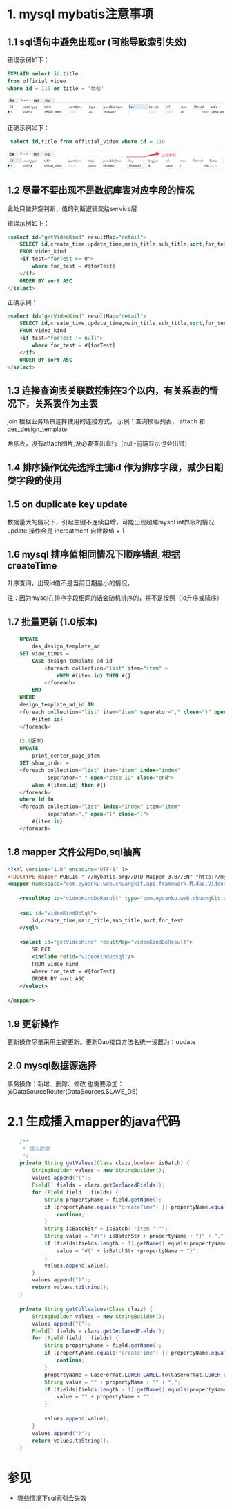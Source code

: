 # 1. mysql mybatis注意事项 

## 1.1 sql语句中避免出现or (可能导致索引失效)

错误示例如下：
```sql
EXPLAIN select id,title
from official_video
where id = 110 or title = '葡萄'
```
![](doc/media/979746a5.png)

正确示例如下： 
```sql
 select id,title from official_video where id = 110
```
![](doc/media/99e62645.png)


## 1.2 <if test= "" />	尽量不要出现不是数据库表对应字段的情况
此处只做非空判断，值的判断逻辑交给service层

错误示例如下： 
```sql
<select id="getVideoKind" resultMap="detail">
    SELECT id,create_time,update_time,main_title,sub_title,sort,for_test
    FROM video_kind
    <if test="forTest >= 0">
        where for_test = #{forTest}
    </if>
    ORDER BY sort ASC
</select>
```

正确示例：
```sql
<select id="getVideoKind" resultMap="detail">
    SELECT id,create_time,update_time,main_title,sub_title,sort,for_test
    FROM video_kind
    <if test="forTest != null">
        where for_test = #{forTest}
    </if>
    ORDER BY sort ASC
</select>
```


## 1.3 连接查询表关联数控制在3个以内，有关系表的情况下，关系表作为主表

join 根据业务场景选择使用的连接方式， 
示例：查询模板列表，	attach 和 des_design_template

两张表，没有attach图片,没必要查出此行（null-前端显示也会出错）

## 1.4 排序操作优先选择主键id 作为排序字段，减少日期类字段的使用


## 1.5 on duplicate key update

数据量大的情况下，引起主键不连续自增，可能出现超越mysql int界限的情况	update
操作会是 increatment 自增数值 + 1

## 1.6 mysql 排序值相同情况下顺序错乱 根据createTime
升序查询，出现id值不是当前日期最小的情况，
 
 注：因为mysql在排序字段相同的话会随机排序的，并不是按照（Id升序或降序）

## 1.7 批量更新	(1.0版本)

```sql
    UPDATE
		des_design_template_ad
    SET view_times = 
        CASE design_template_ad_id
            <foreach collection="list" item="item" > 
                WHEN #{item.id} THEN #{}					
            </foreach>
        END
    WHERE
    design_template_ad_id IN
    <foreach collection="list" item="item" separator="," close=")" open="(" > 
        #{item.id} 
    </foreach>

   （2.0版本）
    UPDATE 
		print_center_page_item
    SET show_order =
    <foreach collection="list" item="item" index="index"
             separator=" " open="case ID" close="end">
        when #{item.id} then #{}
    </foreach>
    where id in
    <foreach collection="list" index="index" item="item"
             separator="," open="(" close=")">
        #{item.id}
    </foreach>
```
	
## 1.8 mapper 文件公用Do,sql抽离

```xml
<?xml version="1.0" encoding="UTF-8" ?>
<!DOCTYPE mapper PUBLIC "-//mybatis.org//DTD Mapper 3.0//EN" "http://mybatis.org/dtd/mybatis-3-mapper.dtd" >
<mapper namespace="com.eyuanku.web.chuangkit.api.framework.M.dao.VideoKindDao">

    <resultMap id="videoKindDoResult" type="com.eyuanku.web.chuangkit.api.framework.domain.dox.VideoKindDo" autoMapping="true"/>

    <sql id="videoKindDoSql">
        id,create_time,main_title,sub_title,sort,for_test
    </sql>
    
    <select id="getVideoKind" resultMap="videoKindDoResult">
        SELECT 
        <include refid="videoKindDoSql"/>
        FROM video_kind
        where for_test = #{forTest}
        ORDER BY sort ASC
    </select>

</mapper>
```

## 1.9 更新操作
  更新操作尽量采用主键更新。更新Dao接口方法名统一设置为：update 
 
## 2.0 mysql数据源选择

  事务操作：新增、删除、修改 也需要添加：
  @DataSourceRouter(DataSources.SLAVE_DB)

# 2.1 生成插入mapper的java代码
```java
	/**
     * 插入数据
     */
    private String getValues(Class clazz,boolean isBatch) {
        StringBuilder values = new StringBuilder();
        values.append("(");
        Field[] fields = clazz.getDeclaredFields();
        for (Field field : fields) {
            String propertyName = field.getName();
            if (propertyName.equals("createTime") || propertyName.equals("updateTime") || propertyName.equals("id")) {
                continue;
            }
            String isBatchStr = isBatch? "item.":"";
            String value = "#{"+ isBatchStr + propertyName + "}" + ",";
            if (fields[fields.length - 1].getName().equals(propertyName)) {
                value = "#{" + isBatchStr +propertyName + "}";
            }
            values.append(value);
        }
        values.append(")");
        return values.toString();
    }

    private String getCollValues(Class clazz) {
        StringBuilder values = new StringBuilder();
        values.append("(");
        Field[] fields = clazz.getDeclaredFields();
        for (Field field : fields) {
            String propertyName = field.getName();
            if (propertyName.equals("createTime") || propertyName.equals("updateTime") || propertyName.equals("id")) {
                continue;
            }
            propertyName = CaseFormat.LOWER_CAMEL.to(CaseFormat.LOWER_UNDERSCORE, propertyName);
            String value = "" + propertyName + "" + ",";
            if (fields[fields.length - 1].getName().equals(propertyName)) {
                value = "" + propertyName + "";
            }

            values.append(value);
        }
        values.append(")");
        return values.toString();
    }
```
		

# 参见
- [哪些情况下sql索引会失效](https://blog.csdn.net/JOJOY_tester/article/details/71104104)

